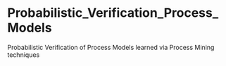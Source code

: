 # Probabilistic_Verification_Process_Models
Probabilistic Verification of Process Models learned via Process Mining techniques
